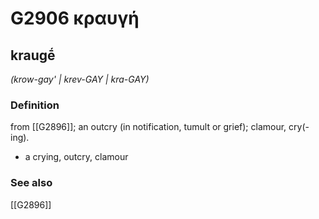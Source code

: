 # G2906 κραυγή

## kraugḗ

_(krow-gay' | krev-GAY | kra-GAY)_

### Definition

from [[G2896]]; an outcry (in notification, tumult or grief); clamour, cry(-ing).

- a crying, outcry, clamour

### See also

[[G2896]]

